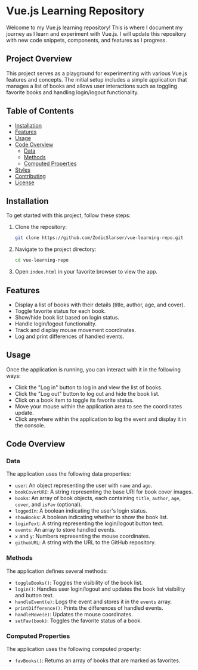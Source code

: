 # Vue.js Learning Repository

Welcome to my Vue.js learning repository! This is where I document my journey as I learn and experiment with Vue.js. I will update this repository with new code snippets, components, and features as I progress.

## Project Overview

This project serves as a playground for experimenting with various Vue.js features and concepts. The initial setup includes a simple application that manages a list of books and allows user interactions such as toggling favorite books and handling login/logout functionality.

## Table of Contents

- [Installation](#installation)
- [Features](#features)
- [Usage](#usage)
- [Code Overview](#code-overview)
  - [Data](#data)
  - [Methods](#methods)
  - [Computed Properties](#computed-properties)
- [Styles](#styles)
- [Contributing](#contributing)
- [License](#license)

## Installation

To get started with this project, follow these steps:

1. Clone the repository:
   ```bash
   git clone https://github.com/ZodicSlanser/vue-learning-repo.git
   ```
2. Navigate to the project directory:
   ```bash
   cd vue-learning-repo
   ```
3. Open `index.html` in your favorite browser to view the app.

## Features

- Display a list of books with their details (title, author, age, and cover).
- Toggle favorite status for each book.
- Show/hide book list based on login status.
- Handle login/logout functionality.
- Track and display mouse movement coordinates.
- Log and print differences of handled events.

## Usage

Once the application is running, you can interact with it in the following ways:

- Click the "Log in" button to log in and view the list of books.
- Click the "Log out" button to log out and hide the book list.
- Click on a book item to toggle its favorite status.
- Move your mouse within the application area to see the coordinates update.
- Click anywhere within the application to log the event and display it in the console.

## Code Overview

### Data

The application uses the following data properties:

- `user`: An object representing the user with `name` and `age`.
- `bookCoverURI`: A string representing the base URI for book cover images.
- `books`: An array of book objects, each containing `title`, `author`, `age`, `cover`, and `isFav` (optional).
- `loggedIn`: A boolean indicating the user's login status.
- `showBooks`: A boolean indicating whether to show the book list.
- `loginText`: A string representing the login/logout button text.
- `events`: An array to store handled events.
- `x` and `y`: Numbers representing the mouse coordinates.
- `githubURL`: A string with the URL to the GitHub repository.

### Methods

The application defines several methods:

- `toggleBooks()`: Toggles the visibility of the book list.
- `login()`: Handles user login/logout and updates the book list visibility and button text.
- `handleEvent(e)`: Logs the event and stores it in the `events` array.
- `printDifference()`: Prints the differences of handled events.
- `handleMove(e)`: Updates the mouse coordinates.
- `setFav(book)`: Toggles the favorite status of a book.

### Computed Properties

The application uses the following computed property:

- `favBooks()`: Returns an array of books that are marked as favorites.
